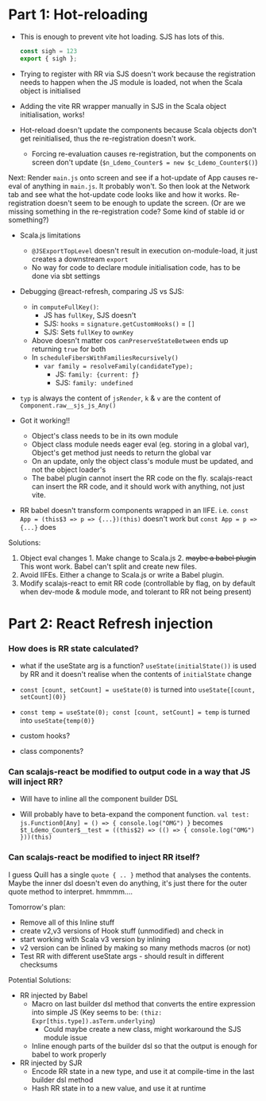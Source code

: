 Part 1: Hot-reloading
=====================

* This is enough to prevent vite hot loading. SJS has lots of this.

    ```js
    const sigh = 123
    export { sigh };
    ```

* Trying to register with RR via SJS doesn't work because the registration needs to happen when the JS module is loaded, not when the Scala object is initialised

* Adding the vite RR wrapper manually in SJS in the Scala object initialisation, works!

* Hot-reload doesn't update the components because Scala objects don't get reinitialised, thus the re-registration doesn't work.
  * Forcing re-evaluation causes re-registration, but the components on screen don't update (`$n_Ldemo_Counter$ = new $c_Ldemo_Counter$()`)

Next: Render `main.js` onto screen and see if a hot-update of App causes re-eval of anything in `main.js`. It probably won't.
      So then look at the Network tab and see what the hot-update code looks like and how it works. Re-registration doesn't seem to be enough to update the screen. (Or are we missing something in the re-registration code? Some kind of stable id or something?)

* Scala.js limitations
  * `@JSExportTopLevel` doesn't result in execution on-module-load, it just creates a downstream `export`
  * No way for code to declare module initialisation code, has to be done via sbt settings

* Debugging @react-refresh, comparing JS vs SJS:
  * in `computeFullKey()`:
    * JS has `fullKey`, SJS doesn't
    * SJS: `hooks` = `signature.getCustomHooks()` = `[]`
    * SJS: Sets `fullKey` to `ownKey`
  * Above doesn't matter cos `canPreserveStateBetween` ends up returning `true` for both
  * In `scheduleFibersWithFamiliesRecursively()`
    * `var family = resolveFamily(candidateType);`
      * JS: `family: {current: ƒ}`
      * SJS: `family: undefined`

* `typ` is always the content of `jsRender`, `k` & `v` are the content of `Component.raw__sjs_js_Any()`

* Got it working!!
  * Object's class needs to be in its own module
  * Object class module needs eager eval (eg. storing in a global var), Object's get method just needs to return the global var
  * On an update, only the object class's module must be updated, and not the object loader's
  * The babel plugin cannot insert the RR code on the fly. scalajs-react can insert the RR code, and it should work with anything, not just vite.

* RR babel doesn't transform components wrapped in an IIFE.
  i.e. `const App = (this$3 => p => {...})(this)` doesn't work but `const App = p => {...}` does

Solutions:
  1. Object eval changes
    1. Make change to Scala.js
    2. ~~maybe a babel plugin~~ This wont work. Babel can't split and create new files.
  2. Avoid IIFEs. Either a change to Scala.js or write a Babel plugin.
  3. Modify scalajs-react to emit RR code (controllable by flag, on by default when dev-mode & module mode, and tolerant to RR not being present)


Part 2: React Refresh injection
===============================

### How does is RR state calculated?

* what if the useState arg is a function?
  `useState(initialState())` is used by RR and it doesn't realise when the contents of `initialState` change

* `const [count, setCount] = useState(0)` is turned into `useState{[count, setCount](0)}`
* `const temp = useState(0); const [count, setCount] = temp` is turned into `useState{temp(0)}`

* custom hooks?
* class components?

### Can scalajs-react be modified to output code in a way that JS will inject RR?

* Will have to inline all the component builder DSL

* Will probably have to beta-expand the component function.
  `val test: js.Function0[Any] = () => { console.log("OMG") }`
  becomes
  `$t_Ldemo_Counter$__test = ((this$2) => (() => { console.log("OMG") }))(this)`


### Can scalajs-react be modified to inject RR itself?

I guess Quill has a single `quote { .. }` method that analyses the contents. Maybe the inner dsl doesn't even do anything, it's just there for the outer quote method to interpret. hmmmm....


Tomorrow's plan:
  * Remove all of this Inline stuff
  * create v2,v3 versions of Hook stuff (unmodified) and check in
  * start working with Scala v3 version by inlining
  * v2 version can be inlined by making so many methods macros (or not)
  * Test RR with different useState args - should result in different checksums


Potential Solutions:
  * RR injected by Babel
    * Macro on last builder dsl method that converts the entire expression into simple JS (Key seems to be: `(thiz: Expr[this.type]).asTerm.underlying`)
      * Could maybe create a new class, might workaround the SJS module issue
    * Inline enough parts of the builder dsl so that the output is enough for babel to work properly
  * RR injected by SJR
    * Encode RR state in a new type, and use it at compile-time in the last builder dsl method
    * Hash RR state in to a new value, and use it at runtime
